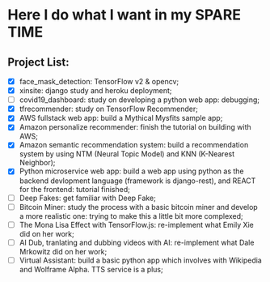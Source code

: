 # Here I do what I want in my SPARE TIME  

## Project List:  
- [x] face_mask_detection: TensorFlow v2 & opencv;  
- [x] xinsite: django study and heroku deployment;  
- [ ] covid19_dashboard: study on developing a python web app: debugging;  
- [x] tfrecommender: study on TensorFlow Recommender;  
- [x] AWS fullstack web app: build a Mythical Mysfits sample app;  
- [x] Amazon personalize recommender: finish the tutorial on building with AWS;  
- [x] Amazon semantic recommendation system: build a recommendation system by using NTM (Neural Topic Model) and KNN (K-Nearest Neighbor);  
- [x] Python microservice web app: build a web app using python as the backend devlopment language (framework is django-rest), and REACT for the frontend: tutorial finished;  
- [ ] Deep Fakes: get familiar with Deep Fake;    
- [ ] Bitcoin Miner: study the process with a basic bitcoin miner and develop a more realistic one: trying to make this a little bit more complexed;  
- [ ] The Mona Lisa Effect with TensorFlow.js: re-implement what Emily Xie did on her work;  
- [ ] AI Dub, tranlating and dubbing videos with AI: re-implement what Dale Mrkowitz did on her work;
- [ ] Virtual Assistant: build a basic python app which involves with Wikipedia and Wolframe Alpha. TTS service is a plus;    
